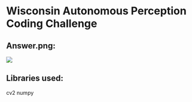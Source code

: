 # Wisconsin Autonomous Perception Coding Challenge


## Answer.png:
![](https://github.com/AdiistheGoat/wisconusautonomous/blob/main/challengeActivity/answer.png)


## Libraries used:
cv2
numpy




